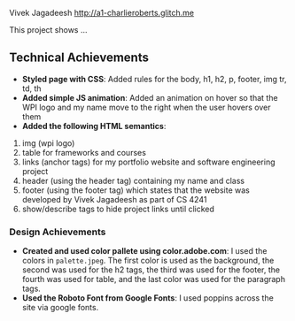 Vivek Jagadeesh
http://a1-charlieroberts.glitch.me

This project shows ...

## Technical Achievements
- **Styled page with CSS**: Added rules for the body, h1, h2, p, footer, img tr, td, th
- **Added simple JS animation**: Added an animation on hover so that the WPI logo and my name move to the right when the user hovers over them 
- **Added the following HTML semantics**: 
1. img (wpi logo)
2. table for frameworks and courses
3. links (anchor tags) for my portfolio website and software engineering project
4. header (using the header tag) containing my name and class
5. footer (using the footer tag) which states that the website was developed by Vivek Jagadeesh as part of CS 4241
6. show/describe tags to hide project links until clicked


### Design Achievements
- **Created and used color pallete using color.adobe.com**: I used the colors in <code>palette.jpeg</code>. The first color is used as the background, the second was used for the h2 tags, the third was used for the footer, the fourth was used for table, and the last color was used for the paragraph tags. 
- **Used the Roboto Font from Google Fonts**: I used poppins across the site via google fonts. 
